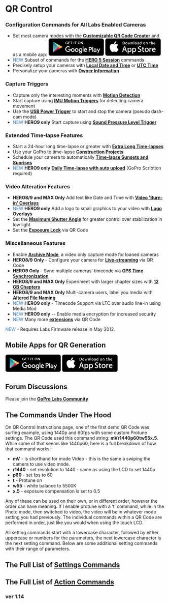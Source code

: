 # QR Control

### Configuration Commands for All Labs Enabled Cameras
* Set most camera modes with the [**Customizable QR Code Creator**](./custom)
and as a mobile app:
[![google play](google-play-823.png)](https://play.google.com/store/apps/details?id=com.miscdata.qrcontrol)
[![apple app store](apple-store-823.png)](https://apps.apple.com/us/app/gopro-app/id1518134202)
* <span style="color:steelblue">NEW</span> Subset of commands for the [**HERO 5 Session**](./session5) commands
* Precisely setup your cameras with [**Local Date and Time**](./precisiontime) or [**UTC Time**](./precisiontime_utc)
* Personalize your cameras with [**Owner Information**](./owner)

### Capture Triggers 
* Capture only the interesting moments with [**Motion Detection**](./motion)
* Start capture using [**IMU Motion Triggers**](./imutrigger) for detecting camera movement
* Use the [**USB Power Trigger**](./usb) to start and stop the camera (pseudo dash-cam mode)
* <span style="color:steelblue">NEW</span> **HERO9 only** Start capture using [**Sound Pressure Level Trigger**](./spltrigger)

### Extended Time-lapse Features
* Start a 24-hour long time-lapse or greater with [**Extra Long Time-lapses**](./longtimelapse)
* Use your GoPro to time-lapse [**Construction Projects**](./construction)
* Schedule your camera to automatically [**Time-lapse Sunsets and Sunrises**](./solartimelapse)
* <span style="color:steelblue">NEW</span> **HERO9 only** [**Daily Time-lapse with auto upload**](./dailytl) (GoPro Scribtion required)

### Video Alteration Features
* **HERO8/9 and MAX Only** Add text like Date and Time with [**Video 'Burn-in' Overlays**](./overlays)
* <span style="color:steelblue">NEW</span> **HERO9 only** Add a logo to small graphics to your video with [**Logo Overlays**](./logo)
* Set the [**Maximum Shutter Angle**](./maxshut) for greater control over stabilization in low light
* Set the [**Exposure Lock**](./explock) via QR Code

### Miscellaneous Features
* Enable [**Archive Mode**](./archive), a video only capture mode for loaned cameras 
* **HERO8/9 Only** - Configure your camera for [**Live-streaming**](./rtmp) via QR Code
* **HERO9 Only** - Sync multiple cameras' timecode via [**GPS Time Synchronization**](./gpssync)
* **HERO8/9 and MAX Only** Experiment with larger chapter sizes with [**12 GB Chapters**](./chapters)
* **HERO8/9 and MAX Only** Multi-camera users, label you media with [**Altered File Naming**](./basename)
* <span style="color:steelblue">NEW</span> **HERO9 only** - Timecode Support via LTC over audio line-in using Media Mod 
* <span style="color:steelblue">NEW</span> **HERO9 only** -- Enable media encryption for increased security
* <span style="color:steelblue">NEW</span> Many more [**extensions**](./extensions) via QR Code

<span style="color:steelblue">NEW</span> - Requires Labs Firmware release in May 2012.

## Mobile Apps for QR Generation

[![google play](google-play-823.png)](https://play.google.com/store/apps/details?id=com.miscdata.qrcontrol)
[![apple app store](apple-store-823.png)](https://apps.apple.com/us/app/gopro-app/id1518134202)

## Forum Discussions 

Please join the [**GoPro Labs Community**](https://community.gopro.com/t5/GoPro-Labs/bd-p/GoProLabs)

## The Commands Under The Hood 

On QR Control Instructions page, one of the first demo QR Code was surfing example, using 1440p and 60fps with some custom Protune settings. The QR Code used this command string: **mVr1440p60tw55x.5**. While some of that seems like 1440p60, here is a full breakdown of how that command works:

* **mV** - is shorthand for mode Video - this is the same a swiping the camera to use video mode.
* **r1440** - set resolution to 1440 - same as using the LCD to set 1440p
* **p60** - set fps to 60 
* **t** - Protune on
* **w55** - white balance to 5500K
* **x.5** - exposure compensation is set to 0.5
  
Any of these can be used on their own, or in different order, however the order can have meaning.  If I enable protune with a ‘t’ command, while in the Photo mode, then switched to video, the video will be in whatever mode setting you had previously. The individual commands within a QR Code are performed in order, just like you would when using the touch LCD.

All setting commands start with a lowercase character, followed by either uppercase or numbers for the parameters, the next lowercase character is the next setting command. Below are some additional setting commands with their range of parameters.

## The Full List of [**Settings Commands**](./settings)

## The Full List of [**Action Commands**](./actions)


### ver 1.14
